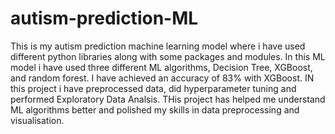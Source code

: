 # autism-prediction-ML
This is my autism prediction machine learning model where i have used different python libraries along with some packages and modules.
In this ML model i have used three different ML algorithms, Decision Tree, XGBoost, and random forest. I have achieved an accuracy of 83% with XGBoost.
IN this project i have preprocessed data, did hyperparameter tuning and performed Exploratory Data Analsis.
THis project has helped me understand ML algorithms better and polished my skills in data preprocessing and visualisation.
